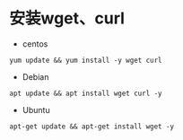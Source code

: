 # 安装wget、curl
- centos
```
yum update && yum install -y wget curl
```

- Debian
```
apt update && apt install wget curl -y
```

- Ubuntu
```
apt-get update && apt-get install wget -y
```